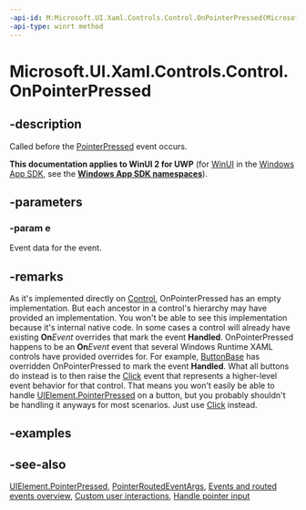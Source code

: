 ```yaml
---
-api-id: M:Microsoft.UI.Xaml.Controls.Control.OnPointerPressed(Microsoft.UI.Xaml.Input.PointerRoutedEventArgs)
-api-type: winrt method
---
```


<!-- Method syntax
virtual protected void OnPointerPressed(Windows.UI.Xaml.Input.PointerRoutedEventArgs e)
-->

# Microsoft.UI.Xaml.Controls.Control.OnPointerPressed

## -description
Called before the [PointerPressed](../microsoft.ui.xaml/uielement_pointerpressed.md) event occurs.

**This documentation applies to WinUI 2 for UWP** (for [WinUI](/windows/apps/winui/winui3/) in the [Windows App SDK](/windows/apps/windows-app-sdk/), see the **[Windows App SDK namespaces](/windows/windows-app-sdk/api/winrt/)**).

## -parameters
### -param e
Event data for the event.

## -remarks
As it's implemented directly on [Control](control.md), OnPointerPressed has an empty implementation. But each ancestor in a control's hierarchy may have provided an implementation. You won't be able to see this implementation because it's internal native code. In some cases a control will already have existing **On**_Event_ overrides that mark the event **Handled**. OnPointerPressed happens to be an **On**_Event_ event that several Windows Runtime XAML controls have provided overrides for. For example, [ButtonBase](../microsoft.ui.xaml.controls.primitives/buttonbase.md) has overridden OnPointerPressed to mark the event **Handled**. What all buttons do instead is to then raise the [Click](../microsoft.ui.xaml.controls.primitives/buttonbase_click.md) event that represents a higher-level event behavior for that control. That means you won't easily be able to handle [UIElement.PointerPressed](../microsoft.ui.xaml/uielement_pointerpressed.md) on a button, but you probably shouldn't be handling it anyways for most scenarios. Just use [Click](../microsoft.ui.xaml.controls.primitives/buttonbase_click.md) instead.

## -examples

## -see-also
[UIElement.PointerPressed](../microsoft.ui.xaml/uielement_pointerpressed.md), [PointerRoutedEventArgs](../microsoft.ui.xaml.input/pointerroutedeventargs.md), [Events and routed events overview](/windows/uwp/xaml-platform/events-and-routed-events-overview), [Custom user interactions](/windows/apps/design/layout/index), [Handle pointer input](/windows/uwp/input-and-devices/handle-pointer-input)
